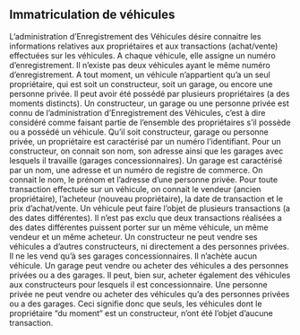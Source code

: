 
## Immatriculation de véhicules

L’administration d’Enregistrement des Véhicules désire connaitre les informations relatives aux
propriétaires et aux transactions (achat/vente) effectuées sur les véhicules.
A chaque véhicule, elle assigne un numéro d’enregistrement. Il n’existe pas deux véhicules ayant
le même numéro d’enregistrement.
A tout moment, un véhicule n’appartient qu’a un seul propriétaire, qui est soit un constructeur,
soit un garage, ou encore une personne privée. Il peut avoir été possédé par plusieurs propriétaires
(a des moments distincts). Un constructeur, un garage ou une personne privée est connu de
l’administration d’Enregistrement des Véhicules, c’est à dire considéré comme faisant partie de
l’ensemble des propriétaires s’il possède ou a possédé un véhicule.
Qu’il soit constructeur, garage ou personne privée, un propriétaire est caractérisé par un numéro
l’identifiant. Pour un constructeur, on connait son nom, son adresse ainsi que les garages avec
lesquels il travaille (garages concessionnaires). Un garage est caractérisé par un nom, une adresse
et un numéro de registre de commerce. On connait le nom, le prénom et l’adresse d’une personne
privée.
Pour toute transaction effectuée sur un véhicule, on connait le vendeur (ancien propriétaire),
l’acheteur (nouveau propriétaire), la date de transaction et le prix d’achat/vente. Un véhicule
peut faire l’objet de plusieurs transactions (a des dates différentes). Il n’est pas exclu que deux
transactions réalisées a des dates différentes puissent porter sur un même véhicule, un même
vendeur et un même acheteur.
Un constructeur ne peut vendre ses véhicules a d’autres constructeurs, ni directement a des
personnes privées. Il ne les vend qu’à ses garages concessionnaires. Il n’achète aucun véhicule.
Un garage peut vendre ou acheter des véhicules a des personnes privées ou a des garages. Il
peut, bien sur, acheter également des véhicules aux constructeurs pour lesquels il est
concessionnaire. Une personne privée ne peut vendre ou acheter des véhicules qu’a des personnes
privées ou a des garages. Ceci signifie donc que seuls, les véhicules dont le propriétaire “du
moment“ est un constructeur, n’ont été l’objet d’aucune transaction.
